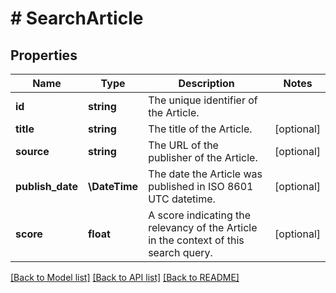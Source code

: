 # # SearchArticle

## Properties

| Name             | Type          | Description                                                                          | Notes      |
| ---------------- | ------------- | ------------------------------------------------------------------------------------ | ---------- |
| **id**           | **string**    | The unique identifier of the Article.                                                |
| **title**        | **string**    | The title of the Article.                                                            | [optional] |
| **source**       | **string**    | The URL of the publisher of the Article.                                             | [optional] |
| **publish_date** | **\DateTime** | The date the Article was published in ISO 8601 UTC datetime.                         | [optional] |
| **score**        | **float**     | A score indicating the relevancy of the Article in the context of this search query. | [optional] |

[[Back to Model list]](../../README.md#models) [[Back to API list]](../../README.md#endpoints) [[Back to README]](../../README.md)
